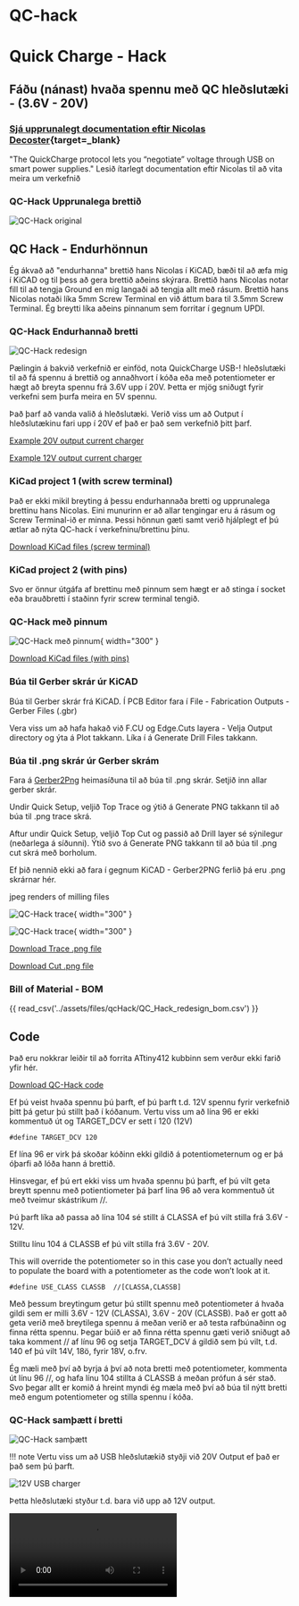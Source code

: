# QC-hack

# Quick Charge - Hack

## Fáðu (nánast) hvaða spennu með QC hleðslutæki - (3.6V - 20V)

### [Sjá upprunalegt documentation eftir Nicolas Decoster](https://fabacademy.org/2018/labs/fablabulb/students/nicolas-decoster/alumnus/projects/qc/){target=_blank}

"The QuickCharge protocol lets you “negotiate” voltage through USB on smart power supplies."
Lesið ítarlegt documentation eftir Nicolas til að vita meira um verkefnið

### QC-Hack Upprunalega brettið
![QC-Hack original](../assets/img/qcHack/QC_Hack_Board_original.jpg)

## QC Hack - Endurhönnun

Ég ákvað að "endurhanna" brettið hans Nicolas í KiCAD, bæði til að æfa mig í KiCAD og til þess að gera brettið aðeins skýrara. Brettið hans Nicolas notar fill til að tengja Ground en mig langaði að tengja allt með rásum. Brettið hans Nicolas notaði líka 5mm Screw Terminal en við áttum bara til 3.5mm Screw Terminal. Ég breytti líka aðeins pinnanum sem forritar í gegnum UPDI.

### QC-Hack Endurhannað bretti
![QC-Hack redesign](../assets/img/qcHack/QC_Hack_Board.jpg)

Pælingin á bakvið verkefnið er einföd, nota QuickCharge USB-! hleðslutæki til að fá spennu á brettið og annaðhvort í kóða eða með potentiometer er hægt að breyta spennu frá 3.6V upp í 20V. Þetta er mjög sniðugt fyrir verkefni sem þurfa meira en 5V spennu.

Það þarf að vanda valið á hleðslutæki. Verið viss um að Output í hleðslutækinu fari upp í 20V ef það er það sem verkefnið þitt þarf.

[Example 20V output current charger](https://nedis.com/en-us/product/computer-and-mobile/power-supply/usb-chargers/550783985/wall-charger-65-w-gan-pd30-18w-pd30-20w-pd30-27w-pd30-36w-pd30-45w-pd30-60w-pd30-65w-qc30-quick-charge-feature-30-325-a-number-of-outputs-3-usb-a-2x-usb-c-automatic-voltage-selection-black)

[Example 12V output current charger](https://nedis.com/en-us/product/computer-and-mobile/power-supply/usb-chargers/550732027/wall-charger-18-w-quick-charge-feature-15-20-30-a-number-of-outputs-1-usb-a-no-cable-included-automatic-voltage-selection-black)

### KiCad project 1 (with screw terminal)

Það er ekki mikil breyting á þessu endurhannaða bretti og upprunalega brettinu hans Nicolas. Eini munurinn er að allar tengingar eru á rásum og Screw Terminal-ið er minna. Þessi hönnun gæti samt verið hjálplegt ef þú ætlar að nýta QC-hack í verkefninu/brettinu þínu.

[Download KiCad files (screw terminal)](../assets/files/qcHack/QC-Hack_reDesign.zip)

### KiCad project 2 (with pins)

Svo er önnur útgáfa af brettinu með pinnum sem hægt er að stinga í socket eða brauðbretti í staðinn fyrir screw terminal tengið.

### QC-Hack með pinnum
![QC-Hack með pinnum](../assets/img/qcHack/qcHackWithPins.jpg){ width="300" }

[Download KiCad files (with pins)](../assets/files/qcHack/QC_Hack_wPins.zip)

### Búa til Gerber skrár úr KiCAD

Búa til Gerber skrár frá KiCAD. Í PCB Editor fara í File - Fabrication Outputs - Gerber Files (.gbr)

Vera viss um að hafa hakað við F.CU og Edge.Cuts layera - Velja Output directory og ýta á Plot takkann. Líka í á Generate Drill Files takkann.

### Búa til .png skrár úr Gerber skrám

Fara á [Gerber2Png](https://gerber2png.fablabkerala.in/) heimasíðuna til að búa til .png skrár. Setjið inn allar gerber skrár.

Undir Quick Setup, veljið Top Trace og ýtið á Generate PNG takkann til að búa til .png trace skrá.

Aftur undir Quick Setup, veljið Top Cut og passið að Drill layer sé sýnilegur (neðarlega á síðunni). Ýtið svo á Generate PNG takkann til að búa til .png cut skrá með borholum.

Ef þið nennið ekki að fara í gegnum KiCAD - Gerber2PNG ferlið þá eru .png skrárnar hér.

jpeg renders of milling files

![QC-Hack trace](../assets/img/qcHack/QC_Hack_Trace_JPEG.jpg){ width="300" }

![QC-Hack trace](../assets/img/qcHack/QC_Hack_Cut_JPEG.jpg){ width="300" }

[Download Trace .png file](../files/useful/QC_Hack_redesign_trace.png) 

[Download Cut .png file](../files/useful/QC_Hack_redesign_cut.png) 

### Bill of Material - BOM

{{ read_csv('../assets/files/qcHack/QC_Hack_redesign_bom.csv') }}

## Code

Það eru nokkrar leiðir til að forrita ATtiny412 kubbinn sem verður ekki farið yfir hér.

[Download QC-Hack code](../assets/files/qcHack/qc.ino)

Ef þú veist hvaða spennu þú þarft, ef þú þarft t.d. 12V spennu fyrir verkefnið þitt þá getur þú stillt það í kóðanum.
Vertu viss um að lína 96 er ekki kommentuð út og TARGET_DCV er sett í 120 (12V)

```c+++
#define TARGET_DCV 120
```

Ef lína 96 er virk þá skoðar kóðinn ekki gildið á potentiometernum og er þá óþarfi að lóða hann á brettið.

Hinsvegar, ef þú ert ekki viss um hvaða spennu þú þarft, ef þú vilt geta breytt spennu með potientiometer þá þarf lína 96 að vera kommentuð út með tveimur skástrikum //.

Þú þarft líka að passa að lína 104 sé stillt á CLASSA ef þú vilt stilla frá 3.6V - 12V.

Stilltu línu 104 á CLASSB ef þú vilt stilla frá 3.6V - 20V.

This will override the potentiometer so in this case you don’t actually need to populate the board with a potentiometer as the code won’t look at it.

```c+++
#define USE_CLASS CLASSB  //[CLASSA,CLASSB]
```

Með þessum breytingum getur þú stillt spennu með potentiometer á hvaða gildi sem er milli 3.6V - 12V (CLASSA), 3.6V - 20V (CLASSB). Það er gott að geta verið með breytilega spennu á meðan verið er að testa rafbúnaðinn og finna rétta spennu. Þegar búið er að finna rétta spennu gæti verið sniðugt að taka komment // af línu 96 og setja TARGET_DCV á gildið sem þú vilt, t.d. 140 ef þú vilt 14V, 18ö, fyrir 18V, o.frv.

Ég mæli með því að byrja á því að nota bretti með potentiometer, kommenta út línu 96 //, og hafa línu 104 stillta á CLASSB á meðan prófun á sér stað. Svo þegar allt er komið á hreint myndi ég mæla með því að búa til nýtt bretti með engum potentiometer og stilla spennu í kóða.

### QC-Hack samþætt í bretti
![QC-Hack samþætt](../assets/img/qcHack/qcHackIntegrated.jpg)

!!! note
    Vertu viss um að USB hleðslutækið styðji við 20V Output ef það er það sem þú þarft.

![12V USB charger](../assets/img/qcHack/USB_12V_charger.jpg)

Þetta hleðslutæki styður t.d. bara við upp að 12V output.

![type:video](../assets/videos/QC_multimeter.mp4)